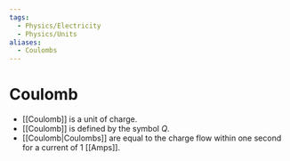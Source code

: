 ```yaml
---
tags:
  - Physics/Electricity
  - Physics/Units
aliases:
  - Coulombs
---
```

# Coulomb
- [[Coulomb]] is a unit of charge.
- [[Coulomb]] is defined by the symbol $Q$.
- [[Coulomb|Coulombs]] are equal to the charge flow within one second for a current of 1 [[Amps]].